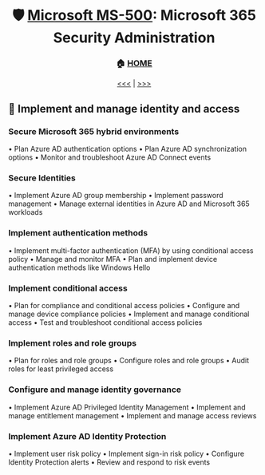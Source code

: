 <div align="center">

# 🛡️ [Microsoft MS-500](ms-500-index.md): Microsoft 365 Security Administration
### 🏠 [HOME](README.md)

[<<<](ms-500-part4.md) | [>>>](ms-500-part2.md)
      
</div>

## 🧑‍ Implement and manage identity and access

### Secure Microsoft 365 hybrid environments
• Plan Azure AD authentication options
• Plan Azure AD synchronization options
• Monitor and troubleshoot Azure AD Connect events
### Secure Identities
• Implement Azure AD group membership
• Implement password management
• Manage external identities in Azure AD and Microsoft 365 workloads
### Implement authentication methods
• Implement multi-factor authentication (MFA) by using conditional access policy
• Manage and monitor MFA
• Plan and implement device authentication methods like Windows Hello
### Implement conditional access
• Plan for compliance and conditional access policies
• Configure and manage device compliance policies
• Implement and manage conditional access
• Test and troubleshoot conditional access policies
### Implement roles and role groups
• Plan for roles and role groups
• Configure roles and role groups
• Audit roles for least privileged access
### Configure and manage identity governance
• Implement Azure AD Privileged Identity Management
• Implement and manage entitlement management
• Implement and manage access reviews
### Implement Azure AD Identity Protection
• Implement user risk policy
• Implement sign-in risk policy
• Configure Identity Protection alerts
• Review and respond to risk events
